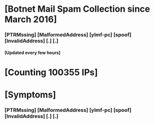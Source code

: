 # [Botnet Mail Spam Collection since March 2016]
### [PTRMssing] [MalformedAddress] [ylmf-pc] [spoof] [InvalidAddress] [.] [.]
#### [Updated every few hours]

# [Counting 100355 IPs]

# [Symptoms] 
###   [PTRMssing] [MalformedAddress] [ylmf-pc] [spoof] [InvalidAddress] [.] [.]
